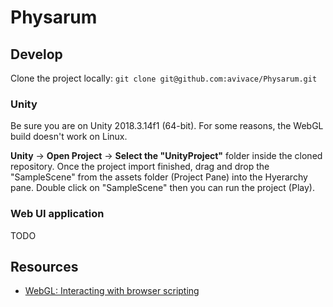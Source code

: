 # Physarum

## Develop

Clone the project locally: `git clone git@github.com:avivace/Physarum.git`

### Unity

Be sure you are on Unity 2018.3.14f1 (64-bit). For some reasons, the WebGL build doesn't work on Linux.

**Unity** -> **Open Project** -> **Select the "UnityProject"** folder inside the cloned repository. Once the project import finished, drag and drop the "SampleScene" from the assets folder (Project Pane) into the Hyerarchy pane. Double click on "SampleScene" then you can run the project (Play).

### Web UI application

TODO

## Resources

- [WebGL: Interacting with browser scripting](https://docs.unity3d.com/2018.4/Documentation/Manual/webgl-interactingwithbrowserscripting.html)
